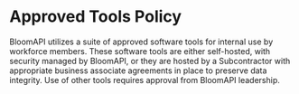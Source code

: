 # Approved Tools Policy

BloomAPI utilizes a suite of approved software tools for internal use by workforce members. These software tools are either self-hosted, with security managed by BloomAPI, or they are hosted by a Subcontractor with appropriate business associate agreements in place to preserve data integrity. Use of other tools requires approval from BloomAPI leadership.
